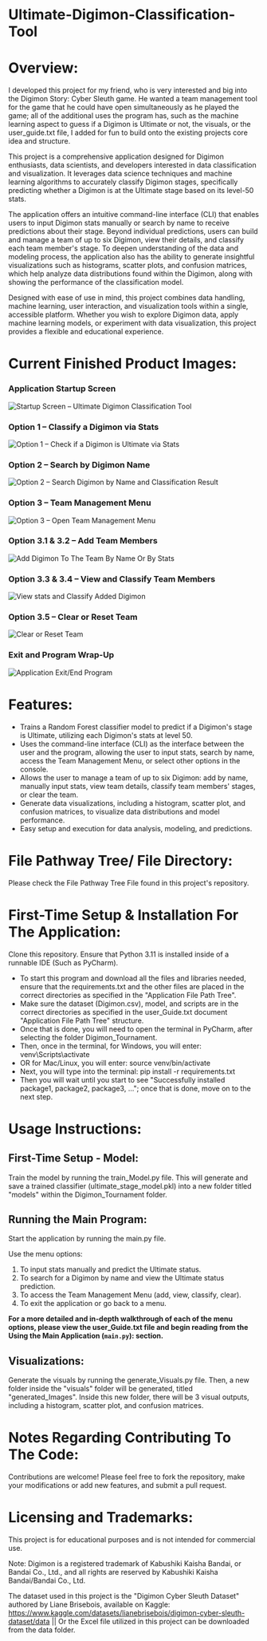 # Ultimate-Digimon-Classification-Tool

# Overview:

I developed this project for my friend, who is very interested and big into the Digimon Story: Cyber Sleuth game. He wanted a team management tool for the game that he could have open simultaneously as he played the game; all of the additional uses the program has, such as the machine learning aspect to guess if a Digimon is Ultimate or not, the visuals, or the user_guide.txt file, I added for fun to build onto the existing projects core idea and structure.

This project is a comprehensive application designed for Digimon enthusiasts, data scientists, and developers interested in data classification and visualization. It leverages data science techniques and machine learning algorithms to accurately classify Digimon stages, specifically predicting whether a Digimon is at the Ultimate stage based on its level-50 stats.

The application offers an intuitive command-line interface (CLI) that enables users to input Digimon stats manually or search by name to receive predictions about their stage. Beyond individual predictions, users can build and manage a team of up to six Digimon, view their details, and classify each team member's stage. To deepen understanding of the data and modeling process, the application also has the ability to generate insightful visualizations such as histograms, scatter plots, and confusion matrices, which help analyze data distributions found within the Digimon, along with showing the performance of the classification model.

Designed with ease of use in mind, this project combines data handling, machine learning, user interaction, and visualization tools within a single, accessible platform. Whether you wish to explore Digimon data, apply machine learning models, or experiment with data visualization, this project provides a flexible and educational experience.

# Current Finished Product Images:

### Application Startup Screen 
![Startup Screen – Ultimate Digimon Classification Tool](ReadMe_File_Images/Classification_Tool_Start_Up.png)

### Option 1 – Classify a Digimon via Stats 
![Option 1 – Check if a Digimon is Ultimate via Stats](ReadMe_File_Images/Classification_Tool_Option_Track_1.png)

### Option 2 – Search by Digimon Name 
![Option 2 – Search Digimon by Name and Classification Result](ReadMe_File_Images/Classification_Tool_Option_Track_2.png)

### Option 3 – Team Management Menu 
![Option 3 – Open Team Management Menu](ReadMe_File_Images/Classification_Tool_Option_Track_3_Menu.png)

### Option 3.1 & 3.2 – Add Team Members 
![Add Digimon To The Team By Name Or By Stats](ReadMe_File_Images/Classification_Tool_Option_Track_3_Option_1&2.png)

### Option 3.3 & 3.4 – View and Classify Team Members 
![View stats and Classify Added Digimon](ReadMe_File_Images/Classification_Tool_Option_Track_3_Option_3&4.png)

### Option 3.5 – Clear or Reset Team 
![Clear or Reset Team](ReadMe_File_Images/Classification_Tool_Option_Track_3_Option_5.png)

### Exit and Program Wrap-Up 
![Application Exit/End Program](ReadMe_File_Images/Classification_Tool_End.png)

# Features:

- Trains a Random Forest classifier model to predict if a Digimon's stage is Ultimate, utilizing each Digimon's stats at level 50.
- Uses the command-line interface (CLI) as the interface between the user and the program, allowing the user to input stats, search by name, access the Team Management Menu, or select other options in the console.
- Allows the user to manage a team of up to six Digimon: add by name, manually input stats, view team details, classify team members' stages, or clear the team.
- Generate data visualizations, including a histogram, scatter plot, and confusion matrices, to visualize data distributions and model performance.
- Easy setup and execution for data analysis, modeling, and predictions.

# File Pathway Tree/ File Directory:
Please check the File Pathway Tree File found in this project's repository.

# First-Time Setup & Installation For The Application:

Clone this repository.
Ensure that Python 3.11 is installed inside of a runnable IDE (Such as PyCharm).

- To start this program and download all the files and libraries needed, ensure that the requirements.txt and the other files are placed in the correct directories as specified in the "Application File Path Tree".
- Make sure the dataset (Digimon.csv), model, and scripts are in the correct directories as specified in the user_Guide.txt document "Application File Path Tree" structure.
- Once that is done, you will need to open the terminal in PyCharm, after selecting the folder Digimon_Tournament.
- Then, once in the terminal, for Windows, you will enter: venv\Scripts\activate
- OR for Mac/Linux, you will enter: source venv/bin/activate
- Next, you will type into the terminal: pip install -r requirements.txt
- Then you will wait until you start to see "Successfully installed package1, package2, package3, ..."; once that is done, move on to the next step.

# Usage Instructions:

## First-Time Setup - Model:

Train the model by running the train_Model.py file.
This will generate and save a trained classifier (ultimate_stage_model.pkl) into a new folder titled "models" within the Digimon_Tournament folder.

## Running the Main Program:

Start the application by running the main.py file.

Use the menu options:
1. To input stats manually and predict the Ultimate status.
2. To search for a Digimon by name and view the Ultimate status prediction.
3. To access the Team Management Menu (add, view, classify, clear).
0. To exit the application or go back to a menu.

**For a more detailed and in-depth walkthrough of each of the menu options, please view the user_Guide.txt file and begin reading from the **Using the Main Application (`main.py`):** section.**

## Visualizations:
Generate the visuals by running the generate_Visuals.py file.
Then, a new folder inside the "visuals" folder will be generated, titled "generated_Images". Inside this new folder, there will be 3 visual outputs, including a histogram, scatter plot, and confusion matrices.

# Notes Regarding Contributing To The Code:
Contributions are welcome! Please feel free to fork the repository, make your modifications or add new features, and submit a pull request.

# Licensing and Trademarks:
This project is for educational purposes and is not intended for commercial use.

Note: Digimon is a registered trademark of Kabushiki Kaisha Bandai, or Bandai Co., Ltd., and all rights are reserved by Kabushiki Kaisha Bandai/Bandai Co., Ltd.

The dataset used in this project is the "Digimon Cyber Sleuth Dataset" authored by Liane Brisebois, available on Kaggle: https://www.kaggle.com/datasets/lianebrisebois/digimon-cyber-sleuth-dataset/data  || Or the Excel file utilized in this project can be downloaded from the data folder.
